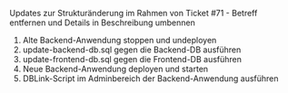 Updates zur Strukturänderung im Rahmen von Ticket #71 - Betreff entfernen und Details in Beschreibung umbennen

1. Alte Backend-Anwendung stoppen und undeployen
2. update-backend-db.sql gegen die Backend-DB ausführen
3. update-frontend-db.sql gegen die Frontend-DB ausführen
4. Neue Backend-Anwendung deployen und starten
5. DBLink-Script im Adminbereich der Backend-Anwendung ausführen
